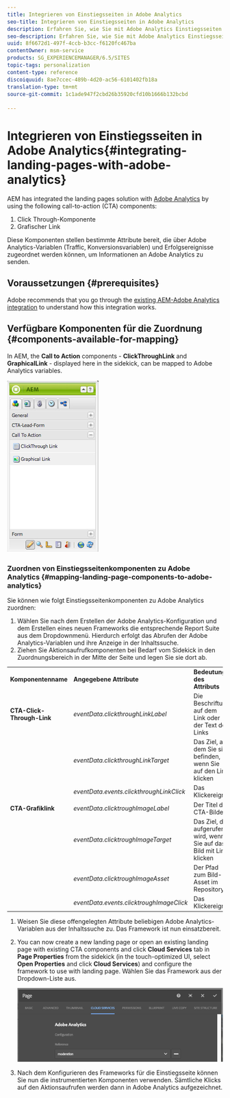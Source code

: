 ```yaml
---
title: Integrieren von Einstiegsseiten in Adobe Analytics
seo-title: Integrieren von Einstiegsseiten in Adobe Analytics
description: Erfahren Sie, wie Sie mit Adobe Analytics Einstiegsseiten integrieren können.
seo-description: Erfahren Sie, wie Sie mit Adobe Analytics Einstiegsseiten integrieren können.
uuid: 8f6672d1-497f-4ccb-b3cc-f6120fc467ba
contentOwner: msm-service
products: SG_EXPERIENCEMANAGER/6.5/SITES
topic-tags: personalization
content-type: reference
discoiquuid: 8ae7ccec-489b-4d20-ac56-6101402fb18a
translation-type: tm+mt
source-git-commit: 1c1ade947f2cbd26b35920cfd10b1666b132bcbd

---
```



# Integrieren von Einstiegsseiten in Adobe Analytics{#integrating-landing-pages-with-adobe-analytics}

AEM has integrated the landing pages solution with [Adobe Analytics](https://www.omniture.com/en/products/analytics/sitecatalyst) by using the following call-to-action (CTA) components:

1. Click Through-Komponente
1. Grafischer Link

Diese Komponenten stellen bestimmte Attribute bereit, die über Adobe Analytics-Variablen (Traffic, Konversionsvariablen) und Erfolgsereignisse zugeordnet werden können, um Informationen an Adobe Analytics zu senden.

## Voraussetzungen {#prerequisites}

Adobe recommends that you go through the [existing AEM-Adobe Analytics integration](/help/sites-administering/adobeanalytics.md) to understand how this integration works.

## Verfügbare Komponenten für die Zuordnung {#components-available-for-mapping}

In AEM, the **Call to Action** components - **ClickThroughLink** and **GraphicalLink** - displayed here in the sidekick, can be mapped to Adobe Analytics variables.

![chlimage_1-21](assets/chlimage_1-21a.jpeg)

### Zuordnen von Einstiegsseitenkomponenten zu Adobe Analytics {#mapping-landing-page-components-to-adobe-analytics}

Sie können wie folgt Einstiegsseitenkomponenten zu Adobe Analytics zuordnen:

1. Wählen Sie nach dem Erstellen der Adobe Analytics-Konfiguration und dem Erstellen eines neuen Frameworks die entsprechende Report Suite aus dem Dropdownmenü. Hierdurch erfolgt das Abrufen der Adobe Analytics-Variablen und ihre Anzeige in der Inhaltssuche.
1. Ziehen Sie Aktionsaufrufkomponenten bei Bedarf vom Sidekick in den Zuordnungsbereich in der Mitte der Seite und legen Sie sie dort ab.

<table>
 <tbody>
  <tr>
   <td><strong>Komponentenname</strong></td>
   <td><strong>Angegebene Attribute</strong></td>
   <td><strong>Bedeutung des Attributs</strong></td>
  </tr>
  <tr>
   <td><strong>CTA-Click-Through-Link</strong></td>
   <td><i>eventData.clickthroughLinkLabel</i><br /> </td>
   <td>Die Beschriftung auf dem Link oder der Text des Links </td>
  </tr>
  <tr>
   <td><br type="_moz" /> </td>
   <td><i>eventData.clickthroughLinkTarget</i><br /> </td>
   <td>Das Ziel, an dem Sie sich befinden, wenn Sie auf den Link klicken </td>
  </tr>
  <tr>
   <td><br type="_moz" /> </td>
   <td><i>eventData.events.clickthroughLinkClick</i><br /> </td>
   <td>Das Klickereignis </td>
  </tr>
  <tr>
   <td><strong>CTA-Grafiklink</strong></td>
   <td><i>eventData.clicktroughImageLabel</i><br /> </td>
   <td>Der Titel des CTA-Bildes </td>
  </tr>
  <tr>
   <td><br type="_moz" /> </td>
   <td><i>eventData.clicktroughImageTarget</i><br /> </td>
   <td>Das Ziel, das aufgerufen wird, wenn Sie auf das Bild mit Link klicken</td>
  </tr>
  <tr>
   <td><br type="_moz" /> </td>
   <td><i>eventData.clicktroughImageAsset</i><br /> </td>
   <td>Der Pfad zum Bild-Asset im Repository </td>
  </tr>
  <tr>
   <td><br type="_moz" /> </td>
   <td><i>eventData.events.clicktroughImageClick</i><br /> </td>
   <td>Das Klickereignis</td>
  </tr>
 </tbody>
</table>

1. Weisen Sie diese offengelegten Attribute beliebigen Adobe Analytics-Variablen aus der Inhaltssuche zu. Das Framework ist nun einsatzbereit.
1. You can now create a new landing page or open an existing landing page with existing CTA components and click **Cloud Services** tab in **Page Properties** from the sidekick (in the touch-optimized UI, select **Open Properties** and click **Cloud Services**) and configure the framework to use with landing page. Wählen Sie das Framework aus der Dropdown-Liste aus.

   ![chlimage_1-25](assets/chlimage_1-25a.png)

1. Nach dem Konfigurieren des Frameworks für die Einstiegsseite können Sie nun die instrumentierten Komponenten verwenden. Sämtliche Klicks auf den Aktionsaufrufen werden dann in Adobe Analytics aufgezeichnet.

